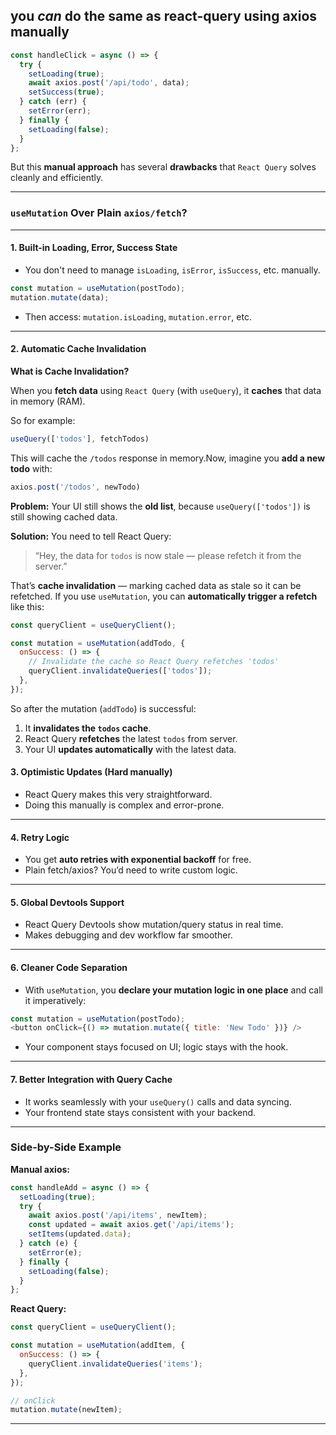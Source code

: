 ## **you *can*** do the same as react-query using axios manually

```js
const handleClick = async () => {
  try {
    setLoading(true);
    await axios.post('/api/todo', data);
    setSuccess(true);
  } catch (err) {
    setError(err);
  } finally {
    setLoading(false);
  }
};
```

But this **manual approach** has several **drawbacks** that `React Query` solves cleanly and efficiently.

---

###  `useMutation` Over Plain `axios/fetch`?

---

#### 1. **Built-in Loading, Error, Success State**

* You don't need to manage `isLoading`, `isError`, `isSuccess`, etc. manually.

```js
const mutation = useMutation(postTodo);
mutation.mutate(data);
```

* Then access: `mutation.isLoading`, `mutation.error`, etc.

---

#### 2. **Automatic Cache Invalidation**

**What is Cache Invalidation?**

When you **fetch data** using `React Query` (with `useQuery`), it **caches** that data in memory (RAM). 

So for example:

```js
useQuery(['todos'], fetchTodos)
```

This will cache the `/todos` response in memory.Now, imagine you **add a new todo** with:

```js
axios.post('/todos', newTodo)
```

**Problem:**
Your UI still shows the **old list**, because `useQuery(['todos'])` is still showing cached data.

**Solution:**
You need to tell React Query:

> “Hey, the data for `todos` is now stale — please refetch it from the server.”

That’s **cache invalidation** — marking cached data as stale so it can be refetched. If you use `useMutation`, you can **automatically trigger a refetch** like this:

```js
const queryClient = useQueryClient();

const mutation = useMutation(addTodo, {
  onSuccess: () => {
    // Invalidate the cache so React Query refetches 'todos'
    queryClient.invalidateQueries(['todos']);
  },
});
```

So after the mutation (`addTodo`) is successful:

1. It **invalidates the `todos` cache**.
2. React Query **refetches** the latest `todos` from server.
3. Your UI **updates automatically** with the latest data.


#### 3. **Optimistic Updates (Hard manually)**

* React Query makes this very straightforward.
* Doing this manually is complex and error-prone.

---

#### 4. **Retry Logic**

* You get **auto retries with exponential backoff** for free.
* Plain fetch/axios? You’d need to write custom logic.

---

#### 5. **Global Devtools Support**

* React Query Devtools show mutation/query status in real time.
* Makes debugging and dev workflow far smoother.

---

#### 6. **Cleaner Code Separation**

* With `useMutation`, you **declare your mutation logic in one place** and call it imperatively:

```js
const mutation = useMutation(postTodo);
<button onClick={() => mutation.mutate({ title: 'New Todo' })} />
```

* Your component stays focused on UI; logic stays with the hook.

---

#### 7. **Better Integration with Query Cache**

* It works seamlessly with your `useQuery()` calls and data syncing.
* Your frontend state stays consistent with your backend.

---

### Side-by-Side Example

**Manual axios:**

```js
const handleAdd = async () => {
  setLoading(true);
  try {
    await axios.post('/api/items', newItem);
    const updated = await axios.get('/api/items');
    setItems(updated.data);
  } catch (e) {
    setError(e);
  } finally {
    setLoading(false);
  }
};
```

**React Query:**

```js
const queryClient = useQueryClient();

const mutation = useMutation(addItem, {
  onSuccess: () => {
    queryClient.invalidateQueries('items');
  },
});

// onClick
mutation.mutate(newItem);
```

---

